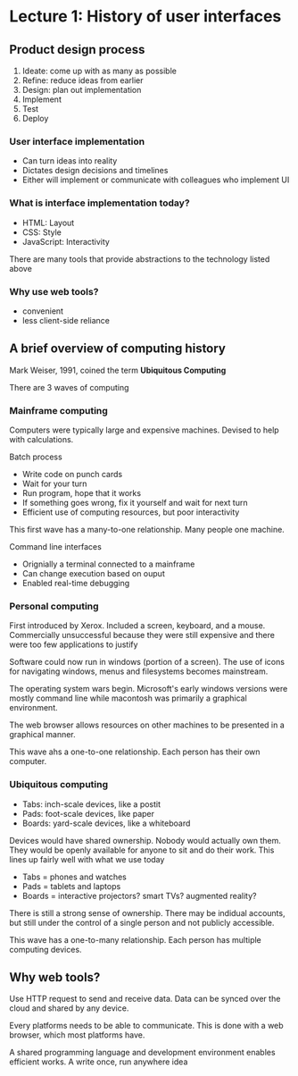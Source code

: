 # Lecture 1: History of user interfaces

## Product design process

1) Ideate: come up with as many as possible
2) Refine: reduce ideas from earlier
3) Design: plan out implementation
4) Implement
5) Test
6) Deploy

### User interface implementation

- Can turn ideas into reality
- Dictates design decisions and timelines
- Either will implement or communicate with colleagues who implement UI

### What is interface implementation today?

- HTML: Layout
- CSS: Style
- JavaScript: Interactivity

There are many tools that provide abstractions to the technology listed above

### Why use web tools?

- convenient
- less client-side reliance

## A brief overview of computing history

Mark Weiser, 1991, coined the term **Ubiquitous Computing**

There are 3 waves of computing

### Mainframe computing

Computers were typically large and expensive machines. Devised to help with calculations.

Batch process

- Write code on punch cards
- Wait for your turn
- Run program, hope that it works
- If something goes wrong, fix it yourself and wait for next turn
- Efficient use of computing resources, but poor interactivity

This first wave has a many-to-one relationship. Many people one machine.

Command line interfaces

- Orignially a terminal connected to a mainframe
- Can change execution based on ouput
- Enabled real-time debugging

### Personal computing

First introduced by Xerox. Included a screen, keyboard, and a mouse. Commercially unsuccessful because they were still expensive and there were too few applications to justify

Software could now run in windows (portion of a screen). The use of icons for navigating windows, menus and filesystems becomes mainstream.

The operating system wars begin. Microsoft's early windows versions were mostly command line while macontosh was primarily a graphical environment.

The web browser allows resources on other machines to be presented in a graphical manner.

This wave ahs a one-to-one relationship. Each person has their own computer.

### Ubiquitous computing

- Tabs: inch-scale devices, like a postit
- Pads: foot-scale devices, like paper
- Boards: yard-scale devices, like a whiteboard

Devices would have shared ownership. Nobody would actually own them. They would be openly available for anyone to sit and do their work. This lines up fairly well with what we use today

- Tabs = phones and watches
- Pads = tablets and laptops
- Boards = interactive projectors? smart TVs? augmented reality?

There is still a strong sense of ownership. There may be indidual accounts, but still under the control of a single person and not publicly accessible.

This wave has a one-to-many relationship. Each person has multiple computing devices.

## Why web tools?

Use HTTP request to send and receive data. Data can be synced over the cloud and shared by any device.

Every platforms needs to be able to communicate. This is done with a web browser, which most platforms have.

A shared programming language and development environment enables efficient works. A write once, run anywhere idea
